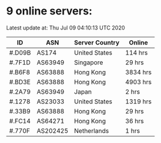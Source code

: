 # 9 online servers:

Latest update at: Thu Jul 09 04:10:13 UTC 2020

| ID | ASN | Server Country | Online |
| -- | --- | -------------- | ------ |
| #.D09B | AS174 | United States | 114 hrs |
| #.7F1D | AS63949 | Singapore | 29 hrs |
| #.B6F8 | AS63888 | Hong Kong | 3834 hrs |
| #.BD3E | AS63888 | Hong Kong | 4903 hrs |
| #.2A79 | AS63949 | Japan | 2 hrs |
| #.1278 | AS23033 | United States | 1319 hrs |
| #.33B9 | AS63888 | Hong Kong | 29 hrs |
| #.FC14 | AS64271 | Hong Kong | 36 hrs |
| #.770F | AS202425 | Netherlands | 1 hrs |

